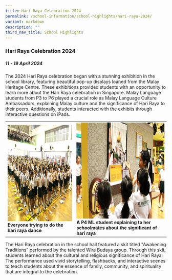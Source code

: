 ```yaml
---
title: Hari Raya Celebration 2024
permalink: /school-information/school-highlights/hari-raya-2024/
variant: markdown
description: ""
third_nav_title: School Highlights
---
```

### Hari Raya Celebration 2024

##### 11 - 19 April 2024

The 2024 Hari Raya celebration began with a stunning exhibition in the school library, featuring beautiful pop-up displays loaned from the Malay Heritage Centre. These exhibitions provided students with an opportunity to learn more about the Hari Raya celebration in Singapore. Malay Language students from P3 to P6 played a crucial role as Malay Language Culture Ambassadors, explaining Malay culture and the significance of Hari Raya to their peers. Additionally, students interacted with the exhibits through interactive questions on iPads.

<table>
<tbody><tr>
		<td><img alt="childday01" src="/images/Hari%20Raya%20Celebration%202024/hari_raya_dance.jpg" style="width:450px;height:300px;"><b>Everyone trying to do the hari raya dance</b></td>
		<td><img alt="childday02" src="/images/Hari%20Raya%20Celebration%202024/Significant_of_hari_raya.jpg" style="width:450px;height:300px;"><b>A P4 ML student explaining to her schoolmates about the significant of hari raya</b></td>
</tr></tbody></table>

The Hari Raya celebration in the school hall featured a skit titled "Awakening Traditions" performed by the talented Wira Budaya group. Through this skit, students learned about the cultural and religious significance of Hari Raya. The performance used vivid storytelling, flashbacks, and interactive scenes to teach students about the essence of family, community, and spirituality that are integral to the celebration.